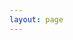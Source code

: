 ```yaml
---
layout: page
---
```

<script setup>
import {
  VPTeamPage,
  VPTeamPageTitle,
  VPTeamMembers
} from 'vitepress/theme'

const members = [
  {
    avatar: '/developpementLogo.jpg',
    name: 'Développement',
    title: 'Retrouvez le dernier article mis en ligne',
    desc: '<a class="buttonstyle" style="color:white;" href="/fr/language/PHP/Symfony/HistoireSymfony">Découvrir</a>'
  },
  {
    avatar: '/devtools.jpg',
    name: 'DevTools',
    title: 'Retrouvez une liste de tous mes outils intéréssants !',
    desc: '<a class="buttonstyle" style="color:white;" href="/fr/DevTools/DevSite">Découvrir</a>'
  },
  {
    avatar: '/cybersecurite.jpg',
    name: 'Cybersécurité',
    title: 'Retrouvez une liste de recommandations pour le dev',
    desc: '<a class="buttonstyle" style="color:white;" href="/fr/cybersecurite/OWASP">Découvrir</a>'
  },
  {
    avatar: '/design.webp',
    name: 'Design',
    title: 'Retrouvez des cours de design',
    desc: '<a class="buttonstyle" style="color:white;" href="/fr/design/introductionDesign">En cliquant ici :</a>'
  }
]
</script>


<VPTeamPage style="margin:0px">
  <VPTeamPageTitle style="padding-top:60px">
    <template #title>
      Bienvenue sur Valtech
    </template>
    <template #lead>
      Découvrez une multitude de ressources et d'outils pour vous aider à devenir un bon développeur
    </template>
  </VPTeamPageTitle>
  <VPTeamMembers
    :members="members"
  />
</VPTeamPage>